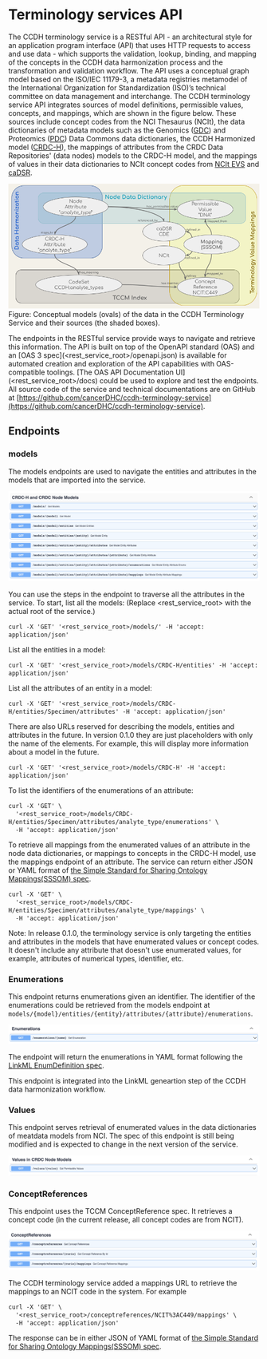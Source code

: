 # Terminology services API

The CCDH terminology service is a RESTful API - an architectural style for an application program interface (API) 
that uses HTTP requests to access and use data - which supports the validation, lookup, binding, and mapping of the 
concepts in the CCDH data harmonization process and the transformation and validation workflow. The API uses a 
conceptual graph model based on the ISO/IEC 11179-3, a metadata registries metamodel of the International Organization 
for Standardization (ISO)’s technical committee on data management and interchange. The CCDH terminology service API 
integrates sources of model definitions, permissible values, concepts, and mappings, which are shown in the figure 
below. These sources include concept codes from the NCI Thesaurus (NCIt), the data dictionaries of metadata models 
such as the Genomics ([GDC](https://docs.gdc.cancer.gov/Data_Dictionary/viewer/)) and Proteomics 
([PDC](https://pdc.cancer.gov/data-dictionary/dictionary.html#:~:text=The%20PDC%20data%20dictionary%20is,origin%2C%20usage%2C%20and%20format.)) 
Data Commons data dictionaries, the CCDH Harmonized model ([CRDC-H](https://github.com/cancerDHC/ccdhmodel)), 
the mappings of attributes from the CRDC Data Repositories' (data nodes) models to the CRDC-H model, and the mappings 
of values in their data dictionaries to NCIt concept codes from 
[NCIt EVS](https://ncit.nci.nih.gov/ncitbrowser/pages/mapping_search.jsf?nav_type=mappings&b=0&m=0) and 
[caDSR](https://wiki.nci.nih.gov/pages/viewpage.action?pageId=309494141&sortBy=name&sortOrder=ascending).

![value-mapping-graph-model](./images/value-mappings-graph-model.png)
Figure: Conceptual models (ovals) of the data in the CCDH Terminology Service and their sources (the shaded boxes).

The endpoints in the RESTful service provide ways to navigate and retrieve this information. The API is built on top of 
the OpenAPI standard (OAS) and an [OAS 3 spec](<rest_service_root>/openapi.json) is available for automated 
creation and exploration of the API capabilities with OAS-compatible toolings. 
[The OAS API Documentation UI](<rest_service_root>/docs) could be used to explore and test the endpoints. All source code of the 
service and technical documentations are on GitHub at [https://github.com/cancerDHC/ccdh-terminology-service](https://github.com/cancerDHC/ccdh-terminology-service).

## Endpoints

### models

The models endpoints are used to navigate the entities and attributes in the models that are imported into the service.

![models](./images/models_endpoint.png)

You can use the steps in the endpoint to traverse all the attributes in the service. To start, list all the models:
(Replace <rest_service_root> with the actual root of the service.)

```shell
curl -X 'GET' '<rest_service_root>/models/' -H 'accept: application/json'
```

List all the entities in a model: 

```shell
curl -X 'GET' '<rest_service_root>/models/CRDC-H/entities' -H 'accept: application/json'
```

List all the attributes of an entity in a model: 

```shell
curl -X 'GET' '<rest_service_root>/models/CRDC-H/entities/Specimen/attributes' -H 'accept: application/json'
```

There are also URLs reserved for describing the models, entities and attributes in the future. In version 0.1.0 they are just 
placeholders with only the name of the elements. For example, this will display more information about a model
in the future. 

```shell
curl -X 'GET' '<rest_service_root>/models/CRDC-H' -H 'accept: application/json'
```

To list the identifiers of the enumerations of an attribute: 

```shell
curl -X 'GET' \
  '<rest_service_root>/models/CRDC-H/entities/Specimen/attributes/analyte_type/enumerations' \
  -H 'accept: application/json'
```

To retrieve all mappings from the enumerated values of an attribute in the node data dictionaries, or mappings to 
concepts in the CRDC-H model, use the mappings endpoint of an attribute. The service can return either JSON or YAML
format of [the Simple Standard for Sharing Ontology Mappings(SSSOM) spec](https://github.com/mapping-commons/SSSOM).

```shell
curl -X 'GET' \
  '<rest_service_root>/models/CRDC-H/entities/Specimen/attributes/analyte_type/mappings' \
  -H 'accept: application/json'
```

Note: In release 0.1.0, the terminology service is only targeting the entities and attributes in the models that have
enumerated values or concept codes. It doesn't include any attribute that doesn't use enumerated values, for example,
attributes of numerical types, identifier, etc.

### Enumerations

This endpoint returns enumerations given an identifier. The identifier of the enumerations could be retrieved from the 
models endpoint at `models/{model}/entities/{entity}/attributes/{attribute}/enumerations`. 

![enumerations](./images/enumerations_endpoint.png)

The endpoint will return the enumerations in YAML format following the [LinkML EnumDefinition spec](https://linkml.github.io/linkml-model/docs/EnumDefinition/).

This endpoint is integrated into the LinkML geneartion step of the CCDH data harmonization workflow.

### Values

This endpoint serves retrieval of enumerated values in the data dictionaries of meatdata models from NCI. The spec
of this endpoint is still being modified and is expected to change in the next version of the service.

![values](./images/values_endpoint.png)

### ConceptReferences

This endpoint uses the TCCM ConceptReference spec. It retrieves a concept code (in the current release, all concept codes are from NCIT). 

![concept_references](./images/concept_references_endpoint.png)

The CCDH terminology service added a mappings URL to retrieve the mappings to an NCIT code in the system. For example

```shell
curl -X 'GET' \
  '<rest_service_root>/conceptreferences/NCIT%3AC449/mappings' \
  -H 'accept: application/json'
```

The response can be in either JSON of YAML format of [the Simple Standard for Sharing Ontology Mappings(SSSOM) spec](https://github.com/mapping-commons/SSSOM).

